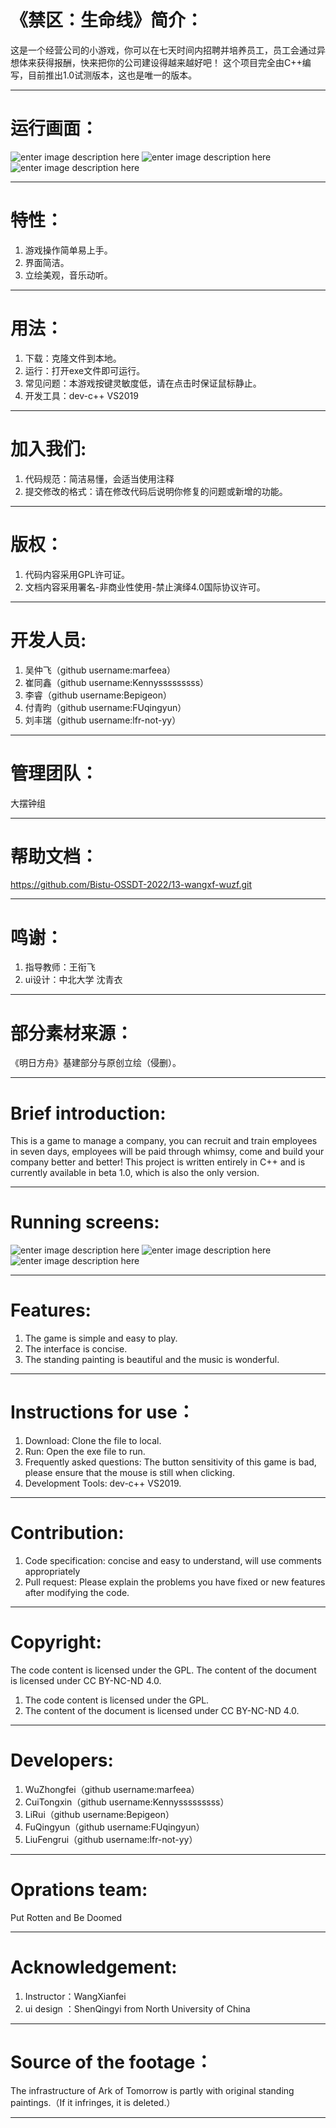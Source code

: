 ﻿# 《禁区：生命线》简介：
这是一个经营公司的小游戏，你可以在七天时间内招聘并培养员工，员工会通过异想体来获得报酬，快来把你的公司建设得越来越好吧！
这个项目完全由C++编写，目前推出1.0试测版本，这也是唯一的版本。
***
# 运行画面：
![enter image description here](https://pic2.zhimg.com/80/v2-e9302488cf67e7f65f509b2ea2cc63af_r.jpg)
![enter image description here](https://pic4.zhimg.com/80/v2-c9f292e1dfb3508b6a8f8788480c1983_r.jpg)
![enter image description here](https://pic1.zhimg.com/80/v2-61cf07afd19c5b374dffdde810b08da8_r.jpg)
***
# 特性：
1. 游戏操作简单易上手。
2. 界面简洁。
3. 立绘美观，音乐动听。
***
# 用法：
1. 下载：克隆文件到本地。
2. 运行：打开exe文件即可运行。
3. 常见问题：本游戏按键灵敏度低，请在点击时保证鼠标静止。
4. 开发工具：dev-c++ VS2019
***
# 加入我们:
1. 代码规范：简洁易懂，会适当使用注释
2. 提交修改的格式：请在修改代码后说明你修复的问题或新增的功能。
***
# 版权：
1. 代码内容采用GPL许可证。
2. 文档内容采用署名-非商业性使用-禁止演绎4.0国际协议许可。
***
# 开发人员:
1. 吴仲飞（github username:marfeea）
2. 崔同鑫（github username:Kennysssssssss）
3. 李睿（github username:Bepigeon）
4. 付青昀（github username:FUqingyun）
5. 刘丰瑞（github username:lfr-not-yy）
***
# 管理团队：
大摆钟组
***
# 帮助文档：
https://github.com/Bistu-OSSDT-2022/13-wangxf-wuzf.git
***
# 鸣谢：
1. 指导教师：王衔飞
2.  ui设计：中北大学 沈青衣
***
# 部分素材来源：
《明日方舟》基建部分与原创立绘（侵删）。
***
# Brief introduction:
This is a game to manage a company, you can recruit and train employees in seven days, employees will be paid through whimsy, come and build your company better and better!
This project is written entirely in C++ and is currently available in beta 1.0, which is also the only version.
***
# Running screens:
![enter image description here](https://pic2.zhimg.com/80/v2-e9302488cf67e7f65f509b2ea2cc63af_r.jpg)
![enter image description here](https://pic4.zhimg.com/80/v2-c9f292e1dfb3508b6a8f8788480c1983_r.jpg)
![enter image description here](https://pic1.zhimg.com/80/v2-61cf07afd19c5b374dffdde810b08da8_r.jpg)
***
# Features:
1. The game is simple and easy to play.
2. The interface is concise.
3. The standing painting is beautiful and the music is wonderful.
***
# Instructions for use：
1. Download: Clone the file to local.
2. Run: Open the exe file to run.
3. Frequently asked questions: The button sensitivity of this game is bad, please ensure that the mouse is still when clicking.
4. Development Tools: dev-c++ VS2019.
***
# Contribution:
1. Code specification: concise and easy to understand, will use comments appropriately
2. Pull request: Please explain the problems you have fixed or new features after modifying the code.
***
# Copyright:
The code content is licensed under the GPL.
The content of the document is licensed under CC BY-NC-ND 4.0.
1. The code content is licensed under the GPL.
2. The content of the document is licensed under CC BY-NC-ND 4.0.
***
# Developers:
1. WuZhongfei（github username:marfeea）
2. CuiTongxin（github username:Kennysssssssss） 
3. LiRui（github username:Bepigeon）
4. FuQingyun（github username:FUqingyun）
5. LiuFengrui（github username:lfr-not-yy）
***
# Oprations team:
Put Rotten and Be Doomed
***
# Acknowledgement:
1. Instructor：WangXianfei
2. ui design ：ShenQingyi from North University of China

***
# Source of the footage：
The infrastructure of Ark of Tomorrow is partly with original standing paintings.（If it infringes, it is deleted.）
***

